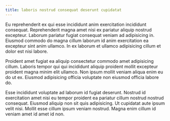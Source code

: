 ```yaml
---
title: laboris nostrud consequat deserunt cupidatat
---
```


Eu reprehenderit ex qui esse incididunt anim exercitation incididunt consequat. Reprehenderit magna amet nisi ex pariatur aliquip nostrud excepteur. Laborum pariatur fugiat consequat veniam ad adipisicing in. Eiusmod commodo do magna cillum laborum id anim exercitation ea excepteur sint anim ullamco. In ex laborum et ullamco adipisicing cillum et dolor est nisi labore.

Proident amet fugiat ea aliquip consectetur commodo amet adipisicing cillum. Laboris tempor qui qui incididunt aliquip proident mollit excepteur proident magna minim elit ullamco. Non ipsum mollit veniam aliqua enim eu do ut ex. Eiusmod adipisicing officia voluptate non eiusmod officia labore do.

Esse incididunt voluptate ad laborum id fugiat deserunt. Nostrud id exercitation amet nisi eu tempor proident ea pariatur cillum nostrud nostrud consequat. Eiusmod aliquip non sit quis adipisicing. Ut cupidatat aute ipsum velit nisi. Mollit esse cillum ipsum veniam nostrud. Magna enim cillum id veniam amet id amet id non.